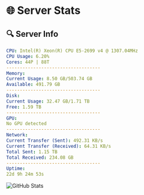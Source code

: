 # 🌐 Server Stats
## 🔍 Server Info
```yaml
CPU: Intel(R) Xeon(R) CPU E5-2699 v4 @ 1307.04MHz
CPU Usage: 6.20%
Cores: 44P | 88T
-----------------------------------
Memory:
Current Usage: 8.50 GB/503.74 GB
Available: 491.79 GB
-----------------------------------
Disk:
Current Usage: 32.47 GB/1.71 TB
Free: 1.59 TB
-----------------------------------
GPU:
No GPU detected
-----------------------------------
Network:
Current Transfer (Sent): 492.31 KB/s
Current Transfer (Received): 64.31 KB/s
Total Sent: 1.15 TB
Total Received: 234.08 GB
-----------------------------------
Uptime:
22d 9h 24m 53s
```
![GitHub Stats](https://img.shields.io/badge/Updated-2025-05-12_02:33:41-blue)